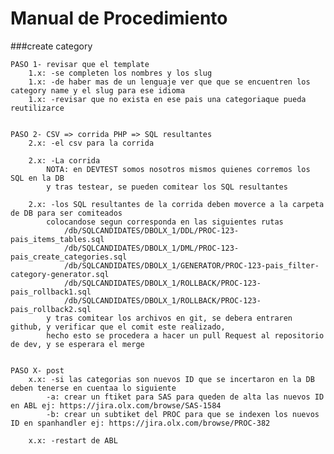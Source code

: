 Manual de Procedimiento
=======================

###create category

	PASO 1- revisar que el template
		1.x: -se completen los nombres y los slug
		1.x: -de haber mas de un lenguaje ver que que se encuentren los category name y el slug para ese idioma
		1.x: -revisar que no exista en ese pais una categoriaque pueda reutilizarce


	PASO 2- CSV => corrida PHP => SQL resultantes
		2.x: -el csv para la corrida

		2.x: -La corrida
			NOTA: en DEVTEST somos nosotros mismos quienes corremos los SQL en la DB
			y tras testear, se pueden comitear los SQL resultantes

		2.x: -los SQL resultantes de la corrida deben moverce a la carpeta de DB para ser comiteados 
			colocandose segun corresponda en las siguientes rutas
				/db/SQLCANDIDATES/DBOLX_1/DDL/PROC-123-pais_items_tables.sql
				/db/SQLCANDIDATES/DBOLX_1/DML/PROC-123-pais_create_categories.sql
				/db/SQLCANDIDATES/DBOLX_1/GENERATOR/PROC-123-pais_filter-category-generator.sql
				/db/SQLCANDIDATES/DBOLX_1/ROLLBACK/PROC-123-pais_rollback1.sql
				/db/SQLCANDIDATES/DBOLX_1/ROLLBACK/PROC-123-pais_rollback2.sql
			y tras comitear los archivos en git, se debera entraren github, y verificar que el comit este realizado, 
			hecho esto se procedera a hacer un pull Request al repositorio de dev, y se esperara el merge


	PASO X- post
		x.x: -si las categorias son nuevos ID que se incertaron en la DB deben tenerse en cuentaa lo siguiente
			-a: crear un ftiket para SAS para queden de alta las nuevos ID en ABL ej: https://jira.olx.com/browse/SAS-1584
			-b: crear un subtiket del PROC para que se indexen los nuevos ID en spanhandler ej: https://jira.olx.com/browse/PROC-382

		x.x: -restart de ABL	
###
